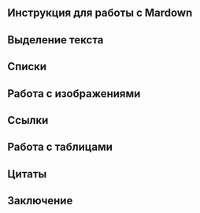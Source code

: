 ## Инструкция для работы с  Mardown

## Выделение текста

## Списки

##  Работа с изображениями 

## Ссылки

## Работа с таблицами

## Цитаты

## Заключение